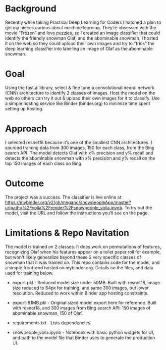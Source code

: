 # Background 
Recently while taking Practical Deep Learning for Coders I hatched a plan to get my nieces curious about machine learning. They’re obsessed with the movie “Frozen” and love puzzles, so I created an image classifier that could identify the friendly snowman Olaf, and the abominable snowman. I hosted it on the web so they could upload their own images and try to “trick” the deep learning classifier into labeling an image of Olaf as the abominable snowman.  

# Goal
Using the fast.ai library, select & fine tune a convolutional neural network (CNN) architecture to identify 2 classes of images. Host the model on the web so others can try it out & upload their own images for it to classify. Use a simple hosting service like Binder (binder.org) to minimize time spent setting up hosting.  

# Approach
I selected resnet18 because it’s one of the smallest CNN architectures. I sourced training data from 300 images, 150 for each class, from the Bing search API. The model detects Olaf with x% precision and y% recall and detects the abominable snowman with x% precision and y% recall on the top 150 images of each class on Bing. 

# Outcome
The project was a success. The classifier is live online at https://mybinder.org/v2/gh/megano/snowpeopleApp/master?urlpath=%2Fvoila%2Frender%2Fsnowpeople_voila.ipynb. To try out the model, visit the URL and follow the instructions you’ll see on the page. 
  
# Limitations & Repo Navitation 
The model is trained on 2 classes. It does work on permutations of features, recognizing Olaf when his features appear on a toilet paper roll for example, but won't likely generalize beyond these 2 very specific classes of snowman that it was trained on. This repo contains code for the model, and a simple front-end hosted on mybinder.org. Details on the files, and data used for training below. 
 * export.pkl - Reduced model size under 50MB. 
   Built with resnet18, image size reduced to 64px for training, and same 300 images, but lower resolution. Reduced to work within Binder app hosting constraints.
  
 * export-81MB.pkl - Original sized model export here for reference. 
  Built with resnet18, and 300 images from Bing search API: 150 images of abominable snowman, 150 of Olaf. 
  
 * requirements.txt - Lists dependencies. 
  
 * snowpeople_voila.ipynb - Notebook with basic python widgets for UI, and path to the model file that Binder uses to generate the production UI. 
